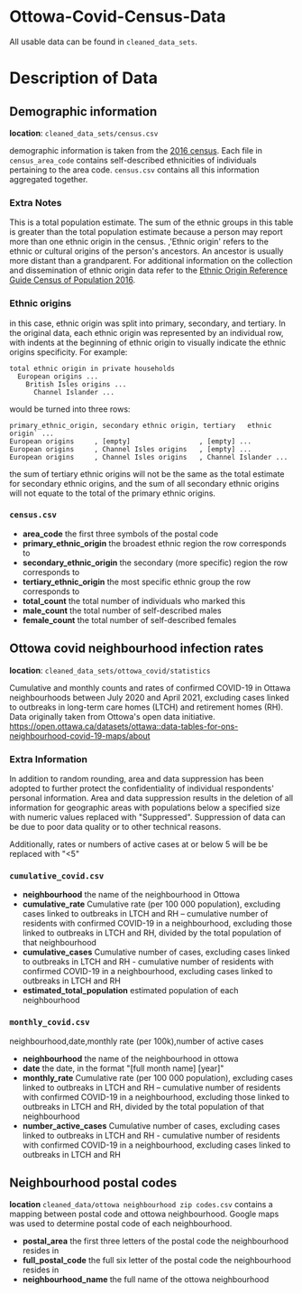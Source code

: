 # Ottowa-Covid-Census-Data

All usable data can be found in `cleaned_data_sets`.

# Description of Data
## Demographic information
**location**: `cleaned_data_sets/census.csv`

demographic information is taken from the [2016 census](https://www12.statcan.gc.ca/census-recensement/2016/dp-pd/prof/details/page.cfm?Lang=E&Geo1=CSD&Code1=3506008&Geo2=PR&Code2=01&SearchText=ottawa&SearchType=Begins&SearchPR=01&B1=All&TABID=1&type=0). Each file in `census_area_code` contains self-described ethnicities of individuals pertaining to the area code. `census.csv` contains all this information aggregated together.

### Extra Notes
This is a total population estimate. The sum of the ethnic groups in this table is greater than the total population estimate because a person may report more than one ethnic origin in the census.
,'Ethnic origin' refers to the ethnic or cultural origins of the person's ancestors. An ancestor is usually more distant than a grandparent. For additional information on the collection and dissemination of ethnic origin data  refer to the [Ethnic Origin Reference Guide  Census of Population  2016](https://www12.statcan.gc.ca/census-recensement/2016/ref/guides/008/98-500-x2016008-eng.cfm).

### Ethnic origins
in this case, ethnic origin was split into primary, secondary, and tertiary. In the original data, each ethnic origin was represented by an individual row, with indents at the beginning of ethnic origin to visually indicate the ethnic origins specificity. For example:

    total ethnic origin in private households
      European origins ...
        British Isles origins ...
          Channel Islander ...
would be turned into three rows:

    primary_ethnic_origin, secondary ethnic origin, tertiary   ethnic origin` ...
    European origins     , [empty]                 , [empty] ...
    European origins     , Channel Isles origins   , [empty] ...
    European origins     , Channel Isles origins   , Channel Islander ...
the sum of tertiary ethnic origins will not be the same as the total estimate for secondary ethnic origins, and the sum of all secondary ethnic origins will not equate to the total of the primary ethnic origins.

### `census.csv`
- **area_code** the first three symbols of the postal code
- **primary_ethnic_origin** the broadest ethnic region the row corresponds to
- **secondary_ethnic_origin** the secondary (more specific) region the row corresponds to
- **tertiary_ethnic_origin** the most specific ethnic group the row corresponds to 
- **total_count** the total number of individuals who marked this
- **male_count** the total number of self-described males
- **female_count** the total number of self-described females
 

## Ottowa covid neighbourhood infection rates
**location**: `cleaned_data_sets/ottowa_covid/statistics`

Cumulative and monthly counts and rates of confirmed COVID-19 in Ottawa neighbourhoods between July 2020 and April 2021, excluding cases linked to outbreaks in long-term care homes (LTCH) and retirement homes (RH). Data originally taken from Ottowa's open data initiative. https://open.ottawa.ca/datasets/ottawa::data-tables-for-ons-neighbourhood-covid-19-maps/about

### Extra Information
In addition to random rounding, area and data suppression has been adopted to further protect the confidentiality of individual respondents' personal information. Area and data suppression results in the deletion of all information for geographic areas with populations below a specified size with numeric values replaced with "Suppressed". Suppression of data can be due to poor data quality or to other technical reasons.

Additionally, rates or numbers of active cases at or below 5 will be be replaced with "<5"

### `cumulative_covid.csv`
- **neighbourhood** the name of the neighbourhood in Ottowa
- **cumulative_rate** Cumulative rate (per 100 000 population), excluding cases linked to outbreaks in LTCH and RH – cumulative number of residents with confirmed COVID-19 in a neighbourhood, excluding those linked to outbreaks in LTCH and RH, divided by the total population of that neighbourhood
- **cumulative_cases** Cumulative number of cases, excluding cases linked to outbreaks in LTCH and RH - cumulative number of residents with confirmed COVID-19 in a neighbourhood, excluding cases linked to outbreaks in LTCH and RH
- **estimated_total_population** estimated population of each neighbourhood

### `monthly_covid.csv`
neighbourhood,date,monthly rate (per 100k),number of active cases

- **neighbourhood** the name of the neighbourhood in ottowa
- **date** the date, in the format "[full month name] [year]"
- **monthly_rate** Cumulative rate (per 100 000 population), excluding cases linked to outbreaks in LTCH and RH – cumulative number of residents with confirmed COVID-19 in a neighbourhood, excluding those linked to outbreaks in LTCH and RH, divided by the total population of that neighbourhood
- **number_active_cases** Cumulative number of cases, excluding cases linked to outbreaks in LTCH and RH - cumulative number of residents with confirmed COVID-19 in a neighbourhood, excluding cases linked to outbreaks in LTCH and RH

## Neighbourhood postal codes
**location** `cleaned_data/ottowa neighbourhood zip codes.csv`
contains a mapping between postal code and ottowa neighbourhood. Google maps was used to determine postal code of each neighbourhood.

- **postal_area** the first three letters of the postal code the neighbourhood resides in
- **full_postal_code** the full six letter of the postal code the neighbourhood resides in
- **neighbourhood_name** the full name of the ottowa neighbourhood


